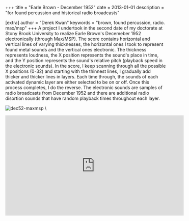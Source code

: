 +++
title = "Earle Brown - December 1952"
date = 2013-01-01
description = "for found percussion and historical radio broadcasts"

[extra]
author = "Derek Kwan"
keywords = "brown, found percussion, radio. max/msp"
+++
A project I undertook in the second date of my doctorate at Stony Brook University to realize Earle Brown's Decemeber 1952 electronically (through Max/MSP). The score contains horizontal and vertical lines of varying thicknesses, the horizontal ones I took to represent found metal sounds and the vertical ones electronic. The thickness represents loudness, the X position represents the sound's place in time, and the Y position represents the sound's relative pitch (playback speed in the electronic sounds). In the score, I keep scanning through all the possible X positions (0-32) and starting with the thinnest lines, I gradually add thicker and thicker lines in layers. Each time through, the sounds of each activated dynamic layer are either selected to be on or off. Once this process completes, I do the reverse. The electronic sounds are samples of radio broadcasts from December 1952 and there are additional radio disortion sounds that have random playback times throughout each layer.

![dec52-maxmsp](/images/music/dec52.jpg) \

<iframe width="560" height="315" src="https://www.youtube.com/embed/ymjKWxp7s_s" frameborder="0" allow="accelerometer; autoplay; encrypted-media; gyroscope; picture-in-picture" allowfullscreen></iframe>
